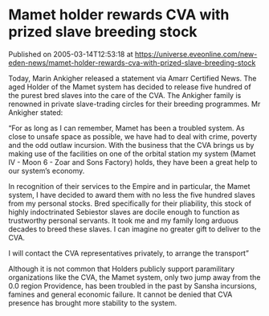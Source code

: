 # Mamet holder rewards CVA with prized slave breeding stock
Published on 2005-03-14T12:53:18 at https://universe.eveonline.com/new-eden-news/mamet-holder-rewards-cva-with-prized-slave-breeding-stock

Today, Marin Ankigher released a statement via Amarr Certified News. The aged Holder of the Mamet system has decided to release five hundred of the purest bred slaves into the care of the CVA. The Ankigher family is renowned in private slave-trading circles for their breeding programmes. Mr Ankigher stated:   
  
“For as long as I can remember, Mamet has been a troubled system. As close to unsafe space as possible, we have had to deal with crime, poverty and the odd outlaw incursion. With the business that the CVA brings us by making use of the facilities on one of the orbital station my system (Mamet IV - Moon 6 - Zoar and Sons Factory) holds, they have been a great help to our system’s economy.   
  
In recognition of their services to the Empire and in particular, the Mamet system, I have decided to award them with no less the five hundred slaves from my personal stocks. Bred specifically for their pliability, this stock of highly indoctrinated Sebiestor slaves are docile enough to function as trustworthy personal servants. It took me and my family long arduous decades to breed these slaves. I can imagine no greater gift to deliver to the CVA.   
  
I will contact the CVA representatives privately, to arrange the transport”   
  
Although it is not common that Holders publicly support paramilitary organizations like the CVA, the Mamet system, only two jump away from the 0.0 region Providence, has been troubled in the past by Sansha incursions, famines and general economic failure. It cannot be denied that CVA presence has brought more stability to the system.
